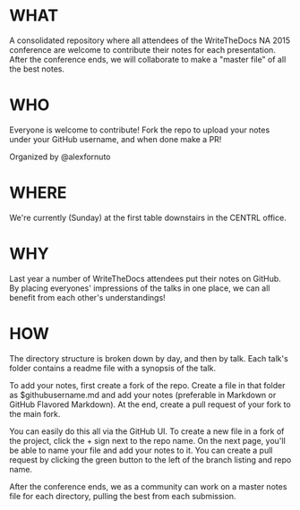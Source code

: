 # WHAT

A consolidated repository where all attendees of the WriteTheDocs NA 2015 conference are welcome to contribute their notes for each presentation. After the conference ends, we will collaborate to make a "master file" of all the best notes.

# WHO

Everyone is welcome to contribute! Fork the repo to upload your notes under your GitHub username, and when done make a PR!

Organized by @alexfornuto

# WHERE

We're currently (Sunday) at the first table downstairs in the CENTRL office.

# WHY

Last year a number of WriteTheDocs attendees put their notes on GitHub. By placing everyones' impressions of the talks in one place, we can all benefit from each other's understandings!

# HOW

The directory structure is broken down by day, and then by talk. Each talk's folder contains a readme file with a synopsis of the talk.

To add your notes, first create a fork of the repo. Create a file in that folder as $githubusername.md and add your notes (preferable in Markdown or GitHub Flavored Markdown). At the end, create a pull request of your fork to the main fork.

You can easily do this all via the GitHub UI. To create a new file in a fork of the project, click the + sign next to the repo name. On the next page, you'll be able to name your file and add your notes to it. You can create a pull request by clicking the green button to the left of the branch listing and repo name.

After the conference ends, we as a community can work on a master notes file for each directory, pulling the best from each submission.

